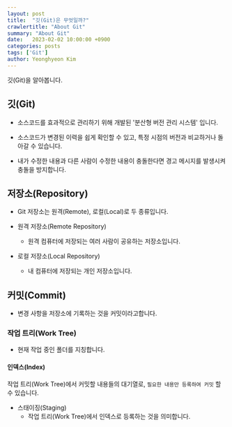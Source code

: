 ```yaml
---
layout: post
title:  "깃(Git)은 무엇일까?"
crawlertitle: "About Git"
summary: "About Git"
date:   2023-02-02 10:00:00 +0900
categories: posts
tags: ['Git']
author: Yeonghyeon Kim
---
```


깃(Git)을 알아봅니다.

## 깃(Git)

* 소스코드를 효과적으로 관리하기 위해 개발된 '분산형 버전 관리 시스템' 입니다.
* 소스코드가 변경된 이력을 쉽게 확인할 수 있고, 특정 시점의 버전과 비교하거나 돌아갈 수 있습니다.

* 내가 수정한 내용과 다른 사람이 수정한 내용이 충돌한다면 경고 메시지를 발생시켜 충돌을 방지합니다.

## 저장소(Repository)

* Git 저장소는 원격(Remote), 로컬(Local)로 두 종류입니다.

* 원격 저장소(Remote Repository)
  * 원격 컴퓨터에 저장되는 여러 사람이 공유하는 저장소입니다.

* 로컬 저장소(Local Repository)
  * 내 컴퓨터에 저장되는 개인 저장소입니다.

## 커밋(Commit)

* 변경 사항을 저장소에 기록하는 것을 커밋이라고합니다.

### 작업 트리(Work Tree)

* 현재 작업 중인 폴더를 지칭합니다.

#### 인덱스(Index)

작업 트리(Work Tree)에서 커밋할 내용들의 대기열로, `필요한 내용만 등록하여 커밋` 할 수 있습니다.

* 스태이징(Staging)
  * 작업 트리(Work Tree)에서 인덱스로 등록하는 것을 의미합니다.
